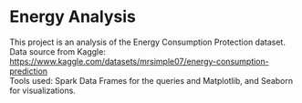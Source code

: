 # Energy Analysis
This project is an analysis of the Energy Consumption Protection dataset. <br>
Data source from Kaggle: https://www.kaggle.com/datasets/mrsimple07/energy-consumption-prediction <br>
Tools used: Spark Data Frames for the queries and Matplotlib, and Seaborn for visualizations.

